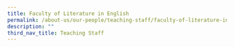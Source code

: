 ```yaml
---
title: Faculty of Literature in English
permalink: /about-us/our-people/teaching-staff/faculty-of-literature-in-english/
description: ""
third_nav_title: Teaching Staff
---
```

